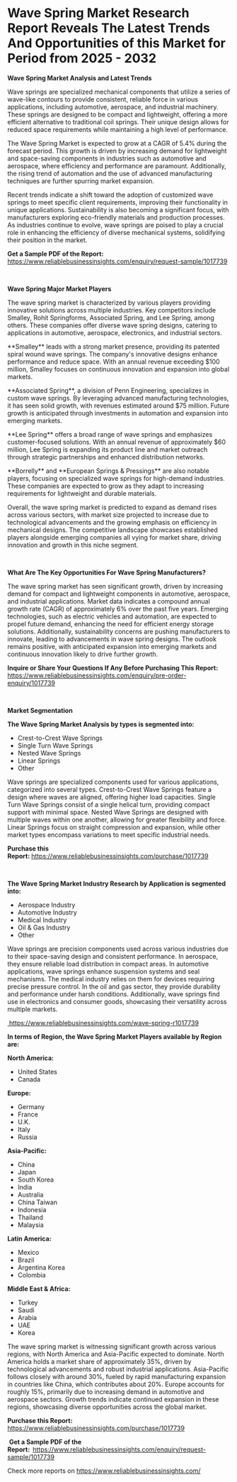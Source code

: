 <p><h1>Wave Spring Market Research Report Reveals The Latest Trends And Opportunities of this Market for Period from 2025 - 2032</h1></p><p><strong>Wave Spring Market Analysis and Latest Trends</strong></p>
<p><p>Wave springs are specialized mechanical components that utilize a series of wave-like contours to provide consistent, reliable force in various applications, including automotive, aerospace, and industrial machinery. These springs are designed to be compact and lightweight, offering a more efficient alternative to traditional coil springs. Their unique design allows for reduced space requirements while maintaining a high level of performance.</p><p>The Wave Spring Market is expected to grow at a CAGR of 5.4% during the forecast period. This growth is driven by increasing demand for lightweight and space-saving components in industries such as automotive and aerospace, where efficiency and performance are paramount. Additionally, the rising trend of automation and the use of advanced manufacturing techniques are further spurring market expansion.</p><p>Recent trends indicate a shift toward the adoption of customized wave springs to meet specific client requirements, improving their functionality in unique applications. Sustainability is also becoming a significant focus, with manufacturers exploring eco-friendly materials and production processes. As industries continue to evolve, wave springs are poised to play a crucial role in enhancing the efficiency of diverse mechanical systems, solidifying their position in the market.</p></p>
<p><strong>Get a Sample PDF of the Report:&nbsp;</strong> <a href="https://www.reliablebusinessinsights.com/enquiry/request-sample/1017739?utm_campaign=2248&utm_medium=2&utm_source=Github&utm_content=ia&utm_term=30032025&utm_id=wave-spring">https://www.reliablebusinessinsights.com/enquiry/request-sample/1017739</a></p>
<p>&nbsp;</p>
<p><strong>Wave Spring Major Market Players</strong></p>
<p><p>The wave spring market is characterized by various players providing innovative solutions across multiple industries. Key competitors include Smalley, Rohit Springforms, Associated Spring, and Lee Spring, among others. These companies offer diverse wave spring designs, catering to applications in automotive, aerospace, electronics, and industrial sectors.</p><p>**Smalley** leads with a strong market presence, providing its patented spiral wound wave springs. The company's innovative designs enhance performance and reduce space. With an annual revenue exceeding $100 million, Smalley focuses on continuous innovation and expansion into global markets.</p><p>**Associated Spring**, a division of Penn Engineering, specializes in custom wave springs. By leveraging advanced manufacturing technologies, it has seen solid growth, with revenues estimated around $75 million. Future growth is anticipated through investments in automation and expansion into emerging markets.</p><p>**Lee Spring** offers a broad range of wave springs and emphasizes customer-focused solutions. With an annual revenue of approximately $60 million, Lee Spring is expanding its product line and market outreach through strategic partnerships and enhanced distribution networks.</p><p>**Borrelly** and **European Springs & Pressings** are also notable players, focusing on specialized wave springs for high-demand industries. These companies are expected to grow as they adapt to increasing requirements for lightweight and durable materials.</p><p>Overall, the wave spring market is predicted to expand as demand rises across various sectors, with market size projected to increase due to technological advancements and the growing emphasis on efficiency in mechanical designs. The competitive landscape showcases established players alongside emerging companies all vying for market share, driving innovation and growth in this niche segment.</p></p>
<p>&nbsp;</p>
<p><strong>What Are The Key Opportunities For Wave Spring Manufacturers?</strong></p>
<p><p>The wave spring market has seen significant growth, driven by increasing demand for compact and lightweight components in automotive, aerospace, and industrial applications. Market data indicates a compound annual growth rate (CAGR) of approximately 6% over the past five years. Emerging technologies, such as electric vehicles and automation, are expected to propel future demand, enhancing the need for efficient energy storage solutions. Additionally, sustainability concerns are pushing manufacturers to innovate, leading to advancements in wave spring designs. The outlook remains positive, with anticipated expansion into emerging markets and continuous innovation likely to drive further growth.</p></p>
<p><strong>Inquire or Share Your Questions If Any Before Purchasing This Report:</strong> <a href="https://www.reliablebusinessinsights.com/enquiry/pre-order-enquiry/1017739?utm_campaign=2248&utm_medium=2&utm_source=Github&utm_content=ia&utm_term=30032025&utm_id=wave-spring">https://www.reliablebusinessinsights.com/enquiry/pre-order-enquiry/1017739</a></p>
<p>&nbsp;</p>
<p><strong>Market Segmentation</strong></p>
<p><strong>The Wave Spring Market Analysis by types is segmented into:</strong></p>
<p><ul><li>Crest-to-Crest Wave Springs</li><li>Single Turn Wave Springs</li><li>Nested Wave Springs</li><li>Linear Springs</li><li>Other</li></ul></p>
<p><p>Wave springs are specialized components used for various applications, categorized into several types. Crest-to-Crest Wave Springs feature a design where waves are aligned, offering higher load capacities. Single Turn Wave Springs consist of a single helical turn, providing compact support with minimal space. Nested Wave Springs are designed with multiple waves within one another, allowing for greater flexibility and force. Linear Springs focus on straight compression and expansion, while other market types encompass variations to meet specific industrial needs.</p></p>
<p><strong>Purchase this Report:&nbsp;</strong><a href="https://www.reliablebusinessinsights.com/purchase/1017739?utm_campaign=2248&utm_medium=2&utm_source=Github&utm_content=ia&utm_term=30032025&utm_id=wave-spring">https://www.reliablebusinessinsights.com/purchase/1017739</a></p>
<p>&nbsp;</p>
<p><strong>The Wave Spring Market Industry Research by Application is segmented into:</strong></p>
<p><ul><li>Aerospace Industry</li><li>Automotive Industry</li><li>Medical Industry</li><li>Oil & Gas Industry</li><li>Other</li></ul></p>
<p><p>Wave springs are precision components used across various industries due to their space-saving design and consistent performance. In aerospace, they ensure reliable load distribution in compact areas. In automotive applications, wave springs enhance suspension systems and seal mechanisms. The medical industry relies on them for devices requiring precise pressure control. In the oil and gas sector, they provide durability and performance under harsh conditions. Additionally, wave springs find use in electronics and consumer goods, showcasing their versatility across multiple markets.</p></p>
<p><a href="https://www.reliablebusinessinsights.com/wave-spring-r1017739?utm_campaign=2248&utm_medium=2&utm_source=Github&utm_content=ia&utm_term=30032025&utm_id=wave-spring">&nbsp;https://www.reliablebusinessinsights.com/wave-spring-r1017739</a></p>
<p><strong>In terms of Region, the Wave Spring Market Players available by Region are:</strong></p>
<p>
    <p> <strong> North America: </strong>
        <ul>
            <li>United States</li>
            <li>Canada</li>
        </ul>
        </p> 
    <p> <strong> Europe: </strong>
        <ul>
            <li>Germany</li>
            <li>France</li>
            <li>U.K.</li>
            <li>Italy</li>
            <li>Russia</li>
        </ul>
        </p> 
    <p> <strong> Asia-Pacific: </strong>
        <ul>
            <li>China</li>
            <li>Japan</li>
            <li>South Korea</li>
            <li>India</li>
            <li>Australia</li>
            <li>China Taiwan</li>
            <li>Indonesia</li>
            <li>Thailand</li>
            <li>Malaysia</li>
        </ul>
        </p> 
    <p> <strong> Latin America: </strong>
        <ul>
            <li>Mexico</li>
            <li>Brazil</li>
            <li>Argentina Korea</li>
            <li>Colombia</li>
        </ul>
        </p> 
    <p> <strong> Middle East & Africa: </strong>
        <ul>
            <li>Turkey</li>
            <li>Saudi</li>
            <li>Arabia</li>
            <li>UAE</li>
            <li>Korea</li>
        </ul>
    </p>
    </p>
<p><p>The wave spring market is witnessing significant growth across various regions, with North America and Asia-Pacific expected to dominate. North America holds a market share of approximately 35%, driven by technological advancements and robust industrial applications. Asia-Pacific follows closely with around 30%, fueled by rapid manufacturing expansion in countries like China, which contributes about 20%. Europe accounts for roughly 15%, primarily due to increasing demand in automotive and aerospace sectors. Growth trends indicate continued expansion in these regions, showcasing diverse opportunities across the global market.</p></p>
<p><strong>Purchase this Report: </strong><a href="https://www.reliablebusinessinsights.com/purchase/1017739?utm_campaign=2248&utm_medium=2&utm_source=Github&utm_content=ia&utm_term=30032025&utm_id=wave-spring">https://www.reliablebusinessinsights.com/purchase/1017739</a></p>
<p>&nbsp;<strong>Get a Sample PDF of the Report:&nbsp;&nbsp;</strong><a href="https://www.reliablebusinessinsights.com/enquiry/request-sample/1017739?utm_campaign=2248&utm_medium=2&utm_source=Github&utm_content=ia&utm_term=30032025&utm_id=wave-spring">https://www.reliablebusinessinsights.com/enquiry/request-sample/1017739</a></p>
<p><strong></strong></p>
<p>Check more reports on <a href="https://www.reliablebusinessinsights.com/?utm_campaign=2248&utm_medium=2&utm_source=Github&utm_content=ia&utm_term=30032025&utm_id=wave-spring">https://www.reliablebusinessinsights.com/</a></p>